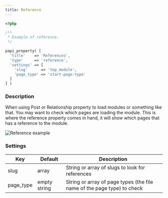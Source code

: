 ```yaml
---
title: Reference
---
```


```php
<?php

/**
 * Example of reference.
 */

papi_property( [
  'title'    => 'References',
  'type'     => 'reference',
  'settings' => [
    'slug'      => 'top_module',
    'page_type' => 'start-page-type'
  ]
] )
```

### Description

When using Post or Relationship property to load modules or something like that.
You may want to check which pages are loading the module. This is where the reference property comes in hand,
it will show which pages that has a reference to the module.

![Reference example](/img/docs/property-reference.png)

### Settings

Key       | Default      | Description
----------|--------------|-------------------------------------------------------
slug      | array        | String or array of slugs to look for references
page_type | empty string | String or array of page types (the file name of the page type) to check
